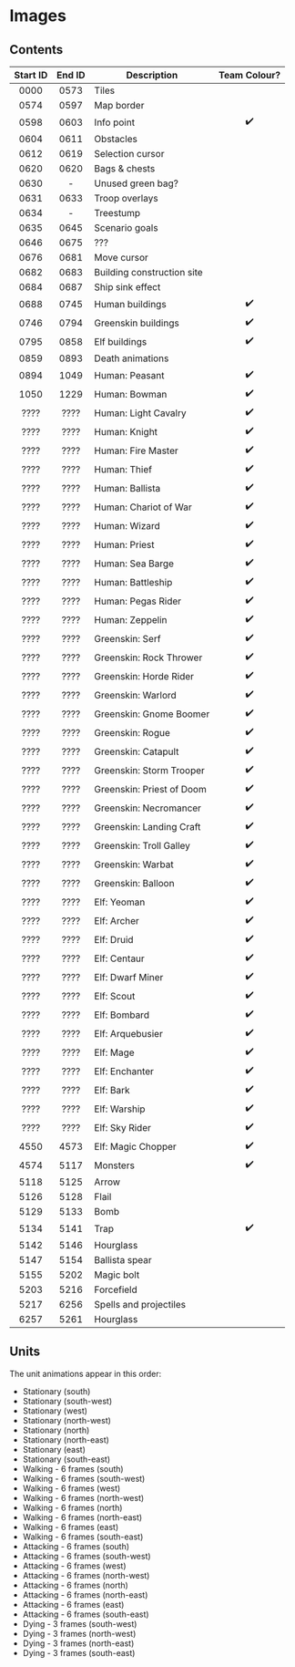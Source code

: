 # Images

## Contents

| Start ID | End ID | Description                          | Team Colour? |
|:--------:|:------:|--------------------------------------|:------------:|
| 0000     | 0573   | Tiles                                |              |
| 0574     | 0597   | Map border                           |              |
| 0598     | 0603   | Info point                           | :heavy_check_mark: |
| 0604     | 0611   | Obstacles                            |              |
| 0612     | 0619   | Selection cursor                     |              |
| 0620     | 0620   | Bags & chests                        |              |
| 0630     | -      | Unused green bag?                    |              |
| 0631     | 0633   | Troop overlays                       |              |
| 0634     | -      | Treestump                            |              |
| 0635     | 0645   | Scenario goals                       |              |
| 0646     | 0675   | ???                                  |              |
| 0676     | 0681   | Move cursor                          |              |
| 0682     | 0683   | Building construction site           |              |
| 0684     | 0687   | Ship sink effect                     |              |
| 0688     | 0745   | Human buildings                      | :heavy_check_mark: |
| 0746     | 0794   | Greenskin buildings                  | :heavy_check_mark: |
| 0795     | 0858   | Elf buildings                        | :heavy_check_mark: |
| 0859     | 0893   | Death animations                     |              |
| 0894     | 1049   | Human: Peasant                       | :heavy_check_mark: |
| 1050     | 1229   | Human: Bowman                        | :heavy_check_mark: |
| ????     | ????   | Human: Light Cavalry                 | :heavy_check_mark: |
| ????     | ????   | Human: Knight                        | :heavy_check_mark: |
| ????     | ????   | Human: Fire Master                   | :heavy_check_mark: |
| ????     | ????   | Human: Thief                         | :heavy_check_mark: |
| ????     | ????   | Human: Ballista                      | :heavy_check_mark: |
| ????     | ????   | Human: Chariot of War                | :heavy_check_mark: |
| ????     | ????   | Human: Wizard                        | :heavy_check_mark: |
| ????     | ????   | Human: Priest                        | :heavy_check_mark: |
| ????     | ????   | Human: Sea Barge                     | :heavy_check_mark: |
| ????     | ????   | Human: Battleship                    | :heavy_check_mark: |
| ????     | ????   | Human: Pegas Rider                   | :heavy_check_mark: |
| ????     | ????   | Human: Zeppelin                      | :heavy_check_mark: |
| ????     | ????   | Greenskin: Serf                      | :heavy_check_mark: |
| ????     | ????   | Greenskin: Rock Thrower              | :heavy_check_mark: |
| ????     | ????   | Greenskin: Horde Rider               | :heavy_check_mark: |
| ????     | ????   | Greenskin: Warlord                   | :heavy_check_mark: |
| ????     | ????   | Greenskin: Gnome Boomer              | :heavy_check_mark: |
| ????     | ????   | Greenskin: Rogue                     | :heavy_check_mark: |
| ????     | ????   | Greenskin: Catapult                  | :heavy_check_mark: |
| ????     | ????   | Greenskin: Storm Trooper             | :heavy_check_mark: |
| ????     | ????   | Greenskin: Priest of Doom            | :heavy_check_mark: |
| ????     | ????   | Greenskin: Necromancer               | :heavy_check_mark: |
| ????     | ????   | Greenskin: Landing Craft             | :heavy_check_mark: |
| ????     | ????   | Greenskin: Troll Galley              | :heavy_check_mark: |
| ????     | ????   | Greenskin: Warbat                    | :heavy_check_mark: |
| ????     | ????   | Greenskin: Balloon                   | :heavy_check_mark: |
| ????     | ????   | Elf: Yeoman                          | :heavy_check_mark: |
| ????     | ????   | Elf: Archer                          | :heavy_check_mark: |
| ????     | ????   | Elf: Druid                           | :heavy_check_mark: |
| ????     | ????   | Elf: Centaur                         | :heavy_check_mark: |
| ????     | ????   | Elf: Dwarf Miner                     | :heavy_check_mark: |
| ????     | ????   | Elf: Scout                           | :heavy_check_mark: |
| ????     | ????   | Elf: Bombard                         | :heavy_check_mark: |
| ????     | ????   | Elf: Arquebusier                     | :heavy_check_mark: |
| ????     | ????   | Elf: Mage                            | :heavy_check_mark: |
| ????     | ????   | Elf: Enchanter                       | :heavy_check_mark: |
| ????     | ????   | Elf: Bark                            | :heavy_check_mark: |
| ????     | ????   | Elf: Warship                         | :heavy_check_mark: |
| ????     | ????   | Elf: Sky Rider                       | :heavy_check_mark: |
| 4550     | 4573   | Elf: Magic Chopper                   | :heavy_check_mark: |
| 4574     | 5117   | Monsters                             | :heavy_check_mark: |
| 5118     | 5125   | Arrow                                |              |
| 5126     | 5128   | Flail                                |              |
| 5129     | 5133   | Bomb                                 |              |
| 5134     | 5141   | Trap                                 | :heavy_check_mark: |
| 5142     | 5146   | Hourglass                            |              |
| 5147     | 5154   | Ballista spear                       |              |
| 5155     | 5202   | Magic bolt                           |              |
| 5203     | 5216   | Forcefield                           |              |
| 5217     | 6256   | Spells and projectiles               |              |
| 6257     | 5261   | Hourglass                            |              |

## Units

The unit animations appear in this order:

 - Stationary (south)
 - Stationary (south-west)
 - Stationary (west)
 - Stationary (north-west)
 - Stationary (north)
 - Stationary (north-east)
 - Stationary (east)
 - Stationary (south-east)
 - Walking - 6 frames (south)
 - Walking - 6 frames (south-west)
 - Walking - 6 frames (west)
 - Walking - 6 frames (north-west)
 - Walking - 6 frames (north)
 - Walking - 6 frames (north-east)
 - Walking - 6 frames (east)
 - Walking - 6 frames (south-east)
 - Attacking - 6 frames (south)
 - Attacking - 6 frames (south-west)
 - Attacking - 6 frames (west)
 - Attacking - 6 frames (north-west)
 - Attacking - 6 frames (north)
 - Attacking - 6 frames (north-east)
 - Attacking - 6 frames (east)
 - Attacking - 6 frames (south-east)
 - Dying - 3 frames (south-west)
 - Dying - 3 frames (north-west)
 - Dying - 3 frames (north-east)
 - Dying - 3 frames (south-east)
